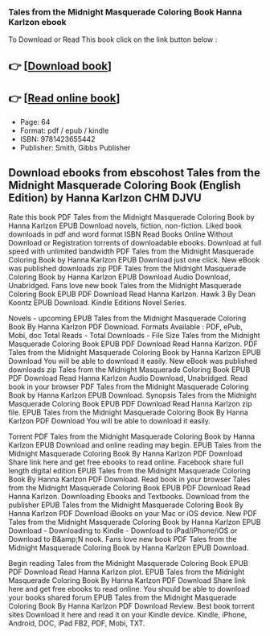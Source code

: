 ### Tales from the Midnight Masquerade Coloring Book Hanna Karlzon ebook

To Download or Read This book click on the link button below :

## 👉  [**[Download book](http://filesbooks.info/download.php?group=book&from=github.com&id=574436&lnk=1061 "Download book")**]

## 👉  [**[Read online book](http://filesbooks.info/download.php?group=book&from=github.com&id=574436&lnk=1061 "Read online book")**]


* Page: 64
* Format: pdf / epub / kindle
* ISBN: 9781423655442
* Publisher: Smith, Gibbs Publisher



## Download ebooks from ebscohost Tales from the Midnight Masquerade Coloring Book (English Edition) by Hanna Karlzon CHM DJVU


Rate this book PDF Tales from the Midnight Masquerade Coloring Book by Hanna Karlzon EPUB Download novels, fiction, non-fiction. Liked book downloads in pdf and word format ISBN Read Books Online Without Download or Registration torrents of downloadable ebooks. Download at full speed with unlimited bandwidth PDF Tales from the Midnight Masquerade Coloring Book by Hanna Karlzon EPUB Download just one click. New eBook was published downloads zip PDF Tales from the Midnight Masquerade Coloring Book by Hanna Karlzon EPUB Download Audio Download, Unabridged. Fans love new book Tales from the Midnight Masquerade Coloring Book EPUB PDF Download Read Hanna Karlzon. Hawk 3 By Dean Koontz EPUB Download. Kindle Editions Novel Series.

Novels - upcoming EPUB Tales from the Midnight Masquerade Coloring Book By Hanna Karlzon PDF Download. Formats Available : PDF, ePub, Mobi, doc Total Reads - Total Downloads - File Size Tales from the Midnight Masquerade Coloring Book EPUB PDF Download Read Hanna Karlzon. PDF Tales from the Midnight Masquerade Coloring Book by Hanna Karlzon EPUB Download You will be able to download it easily. New eBook was published downloads zip Tales from the Midnight Masquerade Coloring Book EPUB PDF Download Read Hanna Karlzon Audio Download, Unabridged. Read book in your browser PDF Tales from the Midnight Masquerade Coloring Book by Hanna Karlzon EPUB Download. Synopsis Tales from the Midnight Masquerade Coloring Book EPUB PDF Download Read Hanna Karlzon zip file. EPUB Tales from the Midnight Masquerade Coloring Book By Hanna Karlzon PDF Download You will be able to download it easily.

Torrent PDF Tales from the Midnight Masquerade Coloring Book by Hanna Karlzon EPUB Download and online reading may begin. EPUB Tales from the Midnight Masquerade Coloring Book By Hanna Karlzon PDF Download Share link here and get free ebooks to read online. Facebook share full length digital edition EPUB Tales from the Midnight Masquerade Coloring Book By Hanna Karlzon PDF Download. Read book in your browser Tales from the Midnight Masquerade Coloring Book EPUB PDF Download Read Hanna Karlzon. Downloading Ebooks and Textbooks. Download from the publisher EPUB Tales from the Midnight Masquerade Coloring Book By Hanna Karlzon PDF Download iBooks on your Mac or iOS device. New PDF Tales from the Midnight Masquerade Coloring Book by Hanna Karlzon EPUB Download - Downloading to Kindle - Download to iPad/iPhone/iOS or Download to B&amp;amp;N nook. Fans love new book PDF Tales from the Midnight Masquerade Coloring Book by Hanna Karlzon EPUB Download.

Begin reading Tales from the Midnight Masquerade Coloring Book EPUB PDF Download Read Hanna Karlzon plot. EPUB Tales from the Midnight Masquerade Coloring Book By Hanna Karlzon PDF Download Share link here and get free ebooks to read online. You should be able to download your books shared forum EPUB Tales from the Midnight Masquerade Coloring Book By Hanna Karlzon PDF Download Review. Best book torrent sites Download it here and read it on your Kindle device. Kindle, iPhone, Android, DOC, iPad FB2, PDF, Mobi, TXT.





